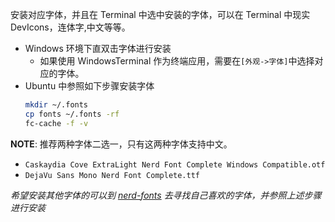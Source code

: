 安装对应字体，并且在 Terminal 中选中安装的字体，可以在 Terminal 中现实 DevIcons，连体字,中文等等。

- Windows 环境下直双击字体进行安装
  - 如果使用 WindowsTerminal 作为终端应用，需要在`[外观->字体]`中选择对应的字体。
- Ubuntu 中参照如下步骤安装字体
  ```bash
  mkdir ~/.fonts
  cp fonts ~/.fonts -rf
  fc-cache -f -v
  ```

**NOTE**: 推荐两种字体二选一，只有这两种字体支持中文。

- `Caskaydia Cove ExtraLight Nerd Font Complete Windows Compatible.otf`
- `DejaVu Sans Mono Nerd Font Complete.ttf`

_希望安装其他字体的可以到 [nerd-fonts][] 去寻找自己喜欢的字体，并参照上述步骤进行安装_

[nerd-fonts]: https://github.com/ryanoasis/nerd-fonts
